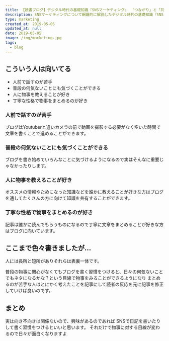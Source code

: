 ```yaml
---
title: 【読書ブログ】デジタル時代の基礎知識『SNSマーケティング』 「つながり」と「共感」で利益を生み出す新しいルール
description: SNSマーケティングについて網羅的に解説したデジタル時代の基礎知識『SNSマーケティング』 「つながり」と「共感」で利益を生み出す新しいルールを読んで学んだことを解説していきます。
type: marketing
created_at: 2019-05-05
updated_at: null
date: 2019-05-05
image: /img/marketing.jpg
tags:
  - blog
---
```


## こういう人は向いてる

* 人前で話すのが苦手
* 普段の何気ないことにも気づくことができる
* 人に物事を教えることが好き
* 丁寧な性格で物事をまとめるのが好き

### 人前で話すのが苦手

ブログはYoutuberと違いカメラの前で動画を撮影する必要がなく空いた時間で文章を書くことで進めることができます。

### 普段の何気ないことにも気づくことができる

ブログを書き始めていろんなことに気づけるようになるので実はそんなに重要じゃなかったりします。

### 人に物事を教えることが好き

オススメの情報やためになった知識などを誰かに教えることが好きな方はブログを通してたくさんの方に向けて知識を共有することができます。

### 丁寧な性格で物事をまとめるのが好き

記事は誰かに読んでもらうものになるので丁寧に文章をまとめることが好きな方はブログに向いています。

## ここまで色々書きましたが…

人には長所と短所がありそれらは表裏一体です。

普段の物事に関心がなくてもブログを書く習慣をつけると、日々の何気ないことでもネタになるかな？という目線で物事をみることができるようになり
まとめるのが苦手な人はとにかく考えたことを記事にして読者の反応を元に記事を修正していけば良いのです。

## まとめ

実は向き不向きは関係ないので、興味があるのであれば
SNSで日記を書いたりして書く習慣をつけるといいと思います。
それだけで物事に対する目線が変わるので日々が面白くなりますよ